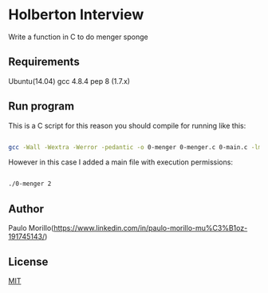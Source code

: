 # Holberton Interview

Write a function in C to do menger sponge



## Requirements

Ubuntu(14.04)
gcc 4.8.4
pep 8 (1.7.x)

## Run program

This is a C script for this reason you should compile for running like this:

```bash

gcc -Wall -Wextra -Werror -pedantic -o 0-menger 0-menger.c 0-main.c -lm

```

However in this case I added a main file with execution permissions:
```bash

./0-menger 2


```


## Author
Paulo Morillo(https://www.linkedin.com/in/paulo-morillo-mu%C3%B1oz-191745143/)

## License
[MIT](https://choosealicense.com/licenses/mit/)